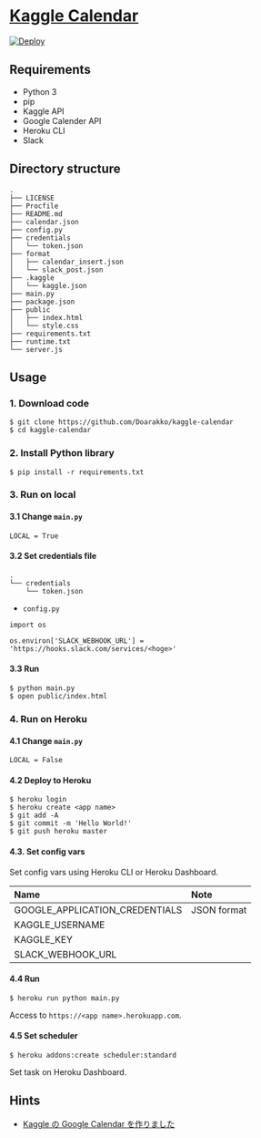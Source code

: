 # [Kaggle Calendar](https://kaggle-calendar.herokuapp.com/)
[![Deploy](https://www.herokucdn.com/deploy/button.png)](https://heroku.com/deploy)
## Requirements
- Python 3
- pip
- Kaggle API
- Google Calender API
- Heroku CLI
- Slack

## Directory structure
```
.
├── LICENSE
├── Procfile
├── README.md
├── calendar.json
├── config.py
├── credentials
│   └── token.json
├── format
│   ├── calendar_insert.json
│   └── slack_post.json
├── .kaggle
│   └── kaggle.json
├── main.py
├── package.json
├── public
│   ├── index.html
│   └── style.css
├── requirements.txt
├── runtime.txt
└── server.js
```

## Usage
### 1. Download code
```
$ git clone https://github.com/Doarakko/kaggle-calendar
$ cd kaggle-calendar
```
### 2. Install Python library
```
$ pip install -r requirements.txt
```
### 3. Run on local
#### 3.1 Change `main.py`
```
LOCAL = True
```
#### 3.2 Set credentials file
```
.
└── credentials
    └── token.json
```
- `config.py`
```
import os

os.environ['SLACK_WEBHOOK_URL'] = 'https://hooks.slack.com/services/<hoge>'
```
#### 3.3 Run
```
$ python main.py
$ open public/index.html
```
### 4. Run on Heroku
#### 4.1 Change `main.py`
```
LOCAL = False
```
#### 4.2 Deploy to Heroku
```
$ heroku login
$ heroku create <app name>
$ git add -A
$ git commit -m 'Hello World!'
$ git push heroku master
```
#### 4.3. Set config vars
Set config vars using Heroku CLI or Heroku Dashboard.

|Name|Note|
|:--|:--|
|GOOGLE_APPLICATION_CREDENTIALS|JSON format|
|KAGGLE_USERNAME||
|KAGGLE_KEY||
|SLACK_WEBHOOK_URL||
#### 4.4 Run
```
$ heroku run python main.py
```
Access to `https://<app name>.herokuapp.com`.
#### 4.5 Set scheduler
```
$ heroku addons:create scheduler:standard
```
Set task on Heroku Dashboard.
## Hints
- [Kaggle の Google Calendar を作りました](https://doarakko.hatenablog.com/entry/2018/12/25/200000)
